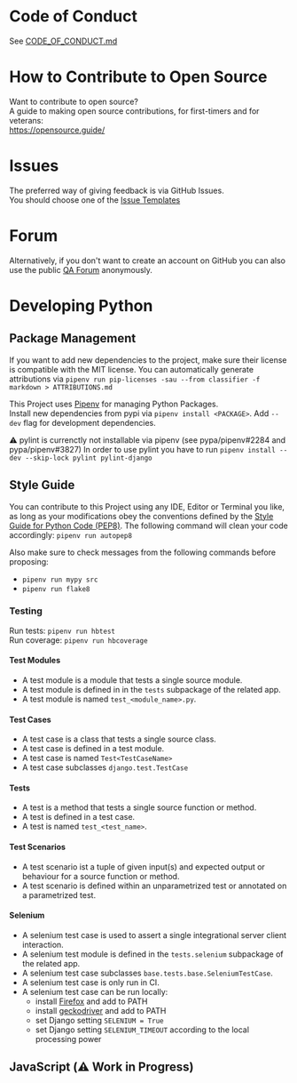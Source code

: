 #  Code of Conduct

See [CODE_OF_CONDUCT.md](CODE_OF_CONDUCT.md)


# How to Contribute to Open Source

Want to contribute to open source?<br/>
A guide to making open source contributions, for first-timers and for veterans:<br/>
https://opensource.guide/


# Issues

The preferred way of giving feedback is via GitHub Issues.<br/>
You should choose one of the [Issue Templates](https://github.com/djbrown/hbscorez/issues/new/choose)


# Forum

Alternatively, if you don't want to create an account on GitHub you can also use the public [QA Forum](https://redmine.djbrown.de/projects/hbscorez/boards) anonymously.


# Developing Python

## Package Management

If you want to add new dependencies to the project, make sure their license is compatible with the MIT license.
You can automatically generate attributions via `pipenv run pip-licenses -sau --from classifier -f markdown > ATTRIBUTIONS.md`

This Project uses [Pipenv](https://github.com/pypa/pipenv/) for managing Python Packages.<br/>
Install new dependencies from pypi via `pipenv install <PACKAGE>`.
Add `--dev` flag for development dependencies.

:warning: pylint is currenctly not installable via pipenv (see pypa/pipenv#2284 and pypa/pipenv#3827)
In order to use pylint you have to run `pipenv install --dev --skip-lock pylint pylint-django`


## Style Guide

You can contribute to this Project using any IDE, Editor or Terminal you like, as long as your modifications obey the conventions defined by the [Style Guide for Python Code (PEP8)](https://www.python.org/dev/peps/pep-0008/).
The following command will clean your code accordingly: `pipenv run autopep8`

Also make sure to check messages from the following commands before proposing:
* `pipenv run mypy src`
* `pipenv run flake8`


### Testing

Run tests: `pipenv run hbtest`<br/>
Run coverage: `pipenv run hbcoverage`

#### Test Modules
* A test module is a module that tests a single source module.
* A test module is defined in in the `tests` subpackage of the related app.
* A test module is named `test_<module_name>.py`.

#### Test Cases
* A test case is a class that tests a single source class.
* A test case is defined in a test module.
* A test case is named `Test<TestCaseName>`
* A test case subclasses `django.test.TestCase`

#### Tests
* A test is a method that tests a single source function or method.
* A test is defined in a test case.
* A test is named `test_<test_name>`.

#### Test Scenarios
* A test scenario ist a tuple of given input(s) and expected output or behaviour for a source function or method.
* A test scenario is defined within an unparametrized test or annotated on a parametrized test.

#### Selenium
* A selenium test case is used to assert a single integrational server client interaction.
* A selenium test module is defined in the `tests.selenium` subpackage of the related app.
* A selenium test case subclasses `base.tests.base.SeleniumTestCase`.
* A selenium test case is only run in CI.
* A selenium test case can be run locally:
  * install [Firefox](https://www.mozilla.org/firefox/) and add to PATH
  * install [geckodriver](https://github.com/mozilla/geckodriver) and add to PATH
  * set Django setting `SELENIUM = True`
  * set Django setting `SELENIUM_TIMEOUT` according to the local processing power



## JavaScript (:warning: Work in Progress)
<!-- TODO -->
